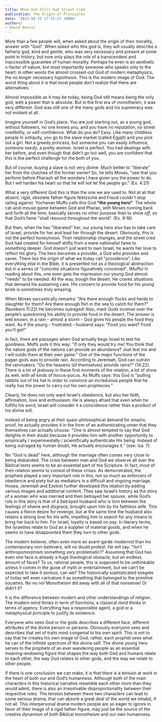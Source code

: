```yaml
---
title: When God Still Had Street Cred
publication: The Origin of Principles
date: '2013-03-25 17:15:27 +0000'
authors:
- David Dessin
---
```


More than a few people will, when asked about the origin of their morality, answer with "God". When asked who this god is, they will usually describe a fatherly god, kind and gentle, who was very necessary and present at some point in history, but now only plays the role of a transcendent and inaccessible guarantee of human morality. Perhaps he even is an aesthetic x-factor of nature, but most importantly someone who speaks only to the heart: in other words the almost crossed-out God of modern metaphysics, the no longer necessary hypothesis. This is the modern image of God. The worst thing about it is that most people don’t realize that there are alternatives.

Almost impossible as it may be today, being God still means being the only god, with a power that is absolute. But in the first era of monotheism, it was very different. God was still one of the many gods and his supremacy was not evident at all.

Imagine yourself in God’s place. You are just starting out, as a young god, without followers, no one knows you, and you have no reputation, no street credibility, or self-confidence. What do you do? Easy. Like many childless people in antiquity, you go to the slave market (called Egypt) and you pick out a girl. Not a greedy princess, but someone you can easily influence, someone <em>needy</em>, a <em>pretty woman</em>. Israel is perfect. You had dealings with her before, and even though that didn’t go too well, you are confident that this is the perfect challenge for the both of you.

But of course, buying a slave is not very divine. Much better to "liberate" her from the clutches of the former owner! So, he tells Moses, "see that you perform before Pharaoh all the wonders I have given you the power to do. But I will harden his heart so that he will not let the people go.” (Ex. 4:21)

What a very different God this is than the one we are used to. Not at all that absent, rigid, obsolete father-figure Nietzsche and Freud couldn’t stop railing against. Yochanan Muffs calls this God <strong>"the young hero"</strong>. The whole cat-and-mouse game between God and Pharao, with Moses running back and forth all the time, basically serves no other purpose than to <em>show off</em>, so that God’s fame "shall resound throughout the world". (Ex. 9:16)

But then, when He has "liberated" her, our young hero also has to take care of Israel, provide for her and lead her through the desert. Obviously, this is not the perfect honeymoon. Their relationship changes, and the street cred God had created for himself shifts from a mere nationalist fame to something deeper. God doesn’t just want to own Israel, he wants her love to reflect his glory. The hero becomes a provider, a God who provides and saves. There lies the origin of what we today call "providence". Like everything else in the Bible, it is presented not as a theological abstraction but in a series of "concrete situations figuratively conceived".  (Muffs) In reading about this, one even gets the impression our young God almost "needs" to be needed. All the way, trough the desert, He craves situations that demand his sustaining care. His concern to provide food for his young bride is sometimes truly amazing.

When Moses sarcastically remarks: "Are there enough flocks and herds to slaughter for them? Are there enough fish in the sea to catch for them?" (Numbers 11:22) He becomes outraged! Also, mark Gods incense over the people’s questioning his ability to provide food in the desert. The answer is well known, in a rain – almost a storm  - God gives his people the food they want. As if the young – frustrated – husband says: "Food you want? Food you’ll get!"

In fact, there are passages when God actually begs Israel to test his goodness. Muffs puts it this way: "If only they would try me! You think that the nature gods of the nations can provide an abundance? Just test me and I will outdo them at their own game." One of the major functions of the pagan gods was to provide rain. According to Jeremiah, God can outrain the rainmakers: "Do the heavens (of themselves) provide rains?" (14:22). There is a lot of jealousy in these first moments of the relation, a lot of show as well, with all kinds of hocus-pocus. As Muffs says: this God is "pulling rabbits out of his hat in order to convince an incredulous people that he really has the power to carry out his own prophecies."

Clearly, he does not only want Israel’s obedience, but also her faith, affirmation, love and enthusiasm. He is always afraid that even when he fulfills his word, Israel will consider it a coincidence rather than a product of his divine will.

Instead of being angry at their quasi-philosophical demand for empiric proof, he actually provides it in the form of an authenticating omen that they themselves can actually choose. "One is almost tempted to say that God delights in their doubt because it provides him with another opportunity to empirically / experimentally / scientifically authenticate His being. Instead of being outraged by human doubt, He actually encourages it." (see: Isa. 7).

No "God is dead" here, although the marriage often comes very close to being disbanded. The crisis between man and God we observe all over the Biblical texts seems to be an essential part of the Scripture. In fact, most of their relation seems to consist of these crises. As demonstrated, the prophets played a very important role in this, not so much as enforcers of obedience and piety but as mediators in a difficult and ongoing marriage. Hosea, Jeremiah and Ezekiel further developed this relation by adding various images and additional content. They saw Israel’s history as the story of a woman who was married and then betrayed her spouse, while God’s role in this story is that of a betrayed husband who is torn between the feelings of shame and disgrace, brought upon him by his faithless wife. This causes a fierce desire for revenge, but at the same time the husband also retains a strong love for his wife, impelling him to search for any means to bring her back to him.  For Israel, loyalty is based on pay. In literary terms, the Israelites relate to God as a supplier of material goods, and when he seems to have disappointed them they turn to other gods.

The modern believer, often even more an avant-garde modernist than his contemporary non-believers, will no doubt protest. He will say: "Isn’t anthropomorphism something very problematic?" Assuming that God has even one face is already a huge theological obstacle, but an endless amount of faces? To us, rational people, this is supposed to be unthinkable unless it comes in the guise of myth or entertainment, but we can’t be expected to take it <em>serious</em>, can we? The historically sophisticated exegete of today will even caricature it as something that belonged to the primitive societies. No no no! Monotheism did away with all of that nonsense! Or didn’t it?

It is the difference between modern and other understandings of religion. The modern mind thinks in term of functions, a classical mind thinks in terms of agency. Everything has a responsible agent, a god or a metaphysical principle to justify its existence.

Everyone who sees God or the gods describes a different face, different attributes of the divine person or persons. Obviously everyone sees and describes that set of traits most congenial to his own spirit. This is not to say that he creates his own image of God; rather, each prophet sees what he can of the infinite spectrum of the divine self. The divine young hero serves to the prophets of an ever wandering people as an essential meaning-endowing figure that shapes the way both God and humans relate to each other, the way God relates to other gods, and the way we relate to other people.

If there is one conclusion we can make, it is that there is a tension at work in the heart of both our and God’s humanness. Although both of the main characters in this historical narrative resemble each other more than they would admit, there is also an irresolvable disproportionality between their respective roles. The tension between these two characters can lead to some serious drama, that can absorb a great deal of the world we inhabit, if not all. This interpersonal drama modern people are so eager to ignore in favor of their image of a rigid father-figure, may just be the source of the creative dynamism of both Biblical monotheism and our own humanness.
